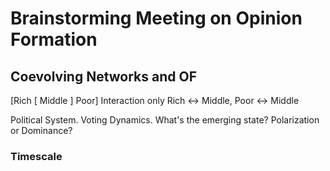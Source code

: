 # Brainstorming Meeting on Opinion Formation

## Coevolving Networks and OF
[Rich [ Middle ] Poor]
Interaction only Rich <-> Middle, Poor <-> Middle
    
Political System. Voting Dynamics. What's the emerging state? Polarization
or Dominance?

### Timescale

